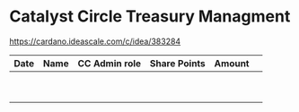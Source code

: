 # Catalyst Circle Treasury Managment
https://cardano.ideascale.com/c/idea/383284

| Date | Name | CC Admin role | Share Points | Amount |   |
| ---- | ---- | ------------- | ------------ | ------ | - |
|      |      |               |              |        |   |
|      |      |               |              |        |   |
|      |      |               |              |        |   |
|      |      |               |              |        |   |
|      |      |               |              |        |   |
|      |      |               |              |        |   |
|      |      |               |              |        |   |
|      |      |               |              |        |   |
|      |      |               |              |        |   |
